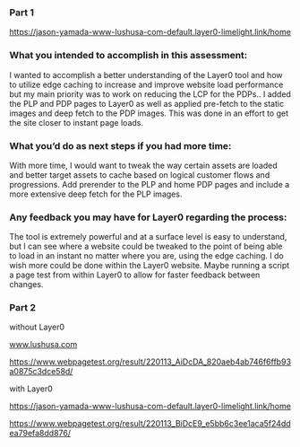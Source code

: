 ### Part 1

https://jason-yamada-www-lushusa-com-default.layer0-limelight.link/home

### What you intended to accomplish in this assessment:
I wanted to accomplish a better understanding of the Layer0 tool and how to utilize edge caching to increase and improve website load performance but my main priority was to work on reducing the LCP for the PDPs.. I added the PLP and PDP pages to Layer0 as well as applied pre-fetch to the static images and deep fetch to the PDP images. This was done in an effort to get the site closer to instant page loads.

### What you’d do as next steps if you had more time:
With more time, I would want to tweak the way certain assets are loaded and better target assets to cache based on logical customer flows and progressions. Add prerender to the PLP and home PDP pages and include a more extensive deep fetch for the PLP images.

### Any feedback you may have for Layer0 regarding the process:
The tool is extremely powerful and at a surface level is easy to understand, but I can see where a website could be tweaked to the point of being able to load in an instant no matter where you are, using the edge caching. I do wish more could be done within the Layer0 website. Maybe running a script a page test from within Layer0 to allow for faster feedback between changes.

### Part 2
without Layer0

www.lushusa.com

https://www.webpagetest.org/result/220113_AiDcDA_820aeb4ab746f6ffb93a0875c3dce58d/

with Layer0

https://jason-yamada-www-lushusa-com-default.layer0-limelight.link/home

https://www.webpagetest.org/result/220113_BiDcE9_e5bb6c3ee1aca5f24ddea79efa8dd876/
